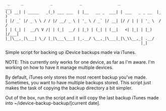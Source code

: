 ```
 _     _            _            _                _                 ___
(_) __| | _____   _(_) ___ ___  | |__   __ _  ___| | ___   _ _ __  |_  )
| |/ _` |/ _ \ \ / / |/ __/ _ \ | '_ \ / _` |/ __| |/ / | | | '_ \  / /
| | (_| |  __/\ V /| | (_|  __/ | |_) | (_| | (__|   <| |_| | |_) |/___|
|_|\__,_|\___| \_/ |_|\___\___| |_.__/ \__,_|\___|_|\_\\__,_| .__/      
                                                            |_|
```
Simple script for backing up iDevice backups made via iTunes. 

NOTE: This currently only works for one device, as far as I'm aware. I'm working on how to have it manage multiple devices.

By default, iTunes only stores the most recent backup you've made. Sometimes, you want to have multiple backups stored. This script just makes the task of copying the backup directory a bit simpler.

Out of the box, run the script and it will copy the last backup iTunes made into ~/idevice-backup-backup/[current date].

